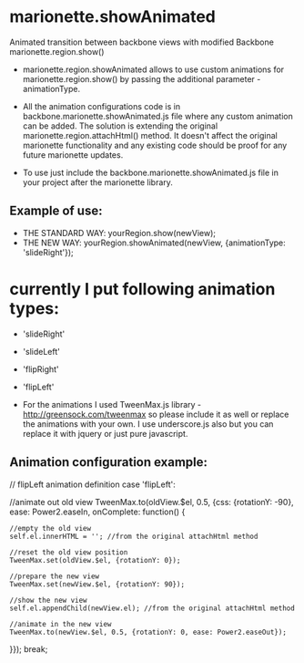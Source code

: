 # marionette.showAnimated
Animated transition between backbone views with modified Backbone marionette.region.show()

* marionette.region.showAnimated allows to use custom animations for marionette.region.show() by passing the additional parameter - animationType.
* All the animation configurations code is in backbone.marionette.showAnimated.js file where any custom animation can be added. The solution is extending the original marionette.region.attachHtml() method. It doesn't affect the original marionette functionality and any existing code should be proof for any future marionette updates.

* To use just include the backbone.marionette.showAnimated.js file in your project after the marionette library.

## Example of use:

* THE STANDARD WAY: yourRegion.show(newView);
* THE NEW WAY: yourRegion.showAnimated(newView, {animationType: 'slideRight'});

# currently I put following animation types:
* 'slideRight'
* 'slideLeft'
* 'flipRight'
* 'flipLeft'

* For the animations I used TweenMax.js library - http://greensock.com/tweenmax 
so please include it as well or replace the animations with your own. I use underscore.js also but you can replace it with jquery or just pure javascript.

## Animation configuration example:

// flipLeft animation definition
case 'flipLeft':

  //animate out old view
  TweenMax.to(oldView.$el, 0.5, {css: {rotationY: -90}, ease: Power2.easeIn, onComplete: function() {
    
    //empty the old view
    self.el.innerHTML = ''; //from the original attachHtml method
    
    //reset the old view position
    TweenMax.set(oldView.$el, {rotationY: 0});
    
    //prepare the new view
    TweenMax.set(newView.$el, {rotationY: 90});
    
    //show the new view
    self.el.appendChild(newView.el); //from the original attachHtml method
    
    //animate in the new view
    TweenMax.to(newView.$el, 0.5, {rotationY: 0, ease: Power2.easeOut});
    
  }});
break;
